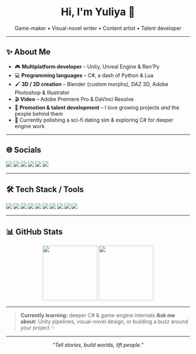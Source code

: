 <h1 align="center">Hi, I'm Yuliya 👋</h1>
<p align="center">
  Game-maker • Visual-novel writer • Content artist • Talent developer
</p>

---

## ✨ About Me
- 🎮 **Multiplatform developer** – Unity, Unreal Engine & Ren'Py  
- 💻 **Programming languages** – C#, a dash of Python & Lua  
- 🖌 **3D / 2D creation** – Blender (custom morphs), DAZ 3D, Adobe Photoshop & Illustrator  
- 🎬 **Video** – Adobe Premiere Pro & DaVinci Resolve  
- 📣 **Promotion & talent development** – I love growing projects *and* the people behind them  
- 🛫 Currently polishing a sci-fi dating sim & exploring C# for deeper engine work  

---

## 🌐 Socials
<p>
  <a href="https://x.com/Yuliya11614827"><img src="https://img.shields.io/badge/X-000000?style=for-the-badge&logo=x&logoColor=white"/></a>
  <a href="https://www.youtube.com/@yuliya3k"><img src="https://img.shields.io/badge/YouTube-FF0000?style=for-the-badge&logo=youtube&logoColor=white"/></a>
  <a href="https://yuliya3k.itch.io"><img src="https://img.shields.io/badge/itch.io-EF3958?style=for-the-badge&logo=itchdotio&logoColor=white"/></a>
  <a href="https://www.tiktok.com/@fetishai1"><img src="https://img.shields.io/badge/TikTok-000000?style=for-the-badge&logo=tiktok&logoColor=white"/></a>
  <a href="https://www.patreon.com/c/ybellies"><img src="https://img.shields.io/badge/Patreon-FF424D?style=for-the-badge&logo=patreon&logoColor=white"/></a>
  <a href="https://t.me/yuliyakovach"><img src="https://img.shields.io/badge/Telegram-2CA5E0?style=for-the-badge&logo=telegram&logoColor=white"/></a>
</p>

---

## 🛠 Tech Stack / Tools
<p>
  <img src="https://img.shields.io/badge/C%23-239120?style=for-the-badge&logo=csharp&logoColor=white"/>
  <img src="https://img.shields.io/badge/Unity-000000?style=for-the-badge&logo=unity&logoColor=white"/>
  <img src="https://img.shields.io/badge/Unreal&nbsp;Engine-313131?style=for-the-badge&logo=unrealengine&logoColor=white"/>
  <img src="https://img.shields.io/badge/Ren'Py-FF3366?style=for-the-badge"/>
  <img src="https://img.shields.io/badge/Blender-F5792A?style=for-the-badge&logo=blender&logoColor=white"/>
  <img src="https://img.shields.io/badge/DAZ&nbsp;3D-FFC300?style=for-the-badge"/>
  <img src="https://img.shields.io/badge/Adobe&nbsp;Photoshop-31A8FF?style=for-the-badge&logo=adobephotoshop&logoColor=white"/>
  <img src="https://img.shields.io/badge/Adobe&nbsp;Illustrator-FF9A00?style=for-the-badge&logo=adobeillustrator&logoColor=white"/>
  <img src="https://img.shields.io/badge/Premiere&nbsp;Pro-9999FF?style=for-the-badge&logo=adobepremierepro&logoColor=white"/>
  <img src="https://img.shields.io/badge/DaVinci&nbsp;Resolve-1ABCFE?style=for-the-badge&logo=davinciresolve&logoColor=white"/>
</p>

---

## 📊 GitHub Stats
<p align="center">
  <img src="https://github-readme-stats.vercel.app/api?username=Yuliya3k&show_icons=true&theme=github_dark&border_color=444" height="150"/>
  <img src="https://github-readme-stats.vercel.app/api/top-langs/?username=Yuliya3k&layout=compact&theme=github_dark&border_color=444" height="150"/>
</p>

---

> **Currently learning:** deeper C# & game-engine internals
> **Ask me about:** Unity pipelines, visual-novel design, or building a buzz around your project ✨

---

<p align="center"><em>“Tell stories, build worlds, lift people.”</em></p>
